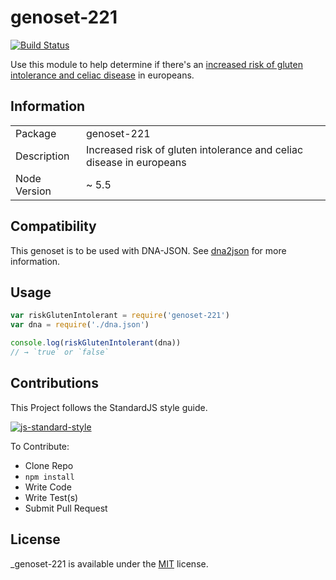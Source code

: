 # genoset-221
[![Build Status](https://travis-ci.org/calweb/genoset-221.png?branch=master)](https://travis-ci.org/calweb/genoset-221)

Use this module to help determine if there's an [increased risk of gluten intolerance and celiac disease](http://www.snpedia.com/index.php/Gs221) in europeans.

## Information

<table>
<tr>
<td>Package</td><td>genoset-221</td>
</tr>
<tr>
<td>Description</td>
<td>Increased risk of gluten intolerance and celiac disease in europeans</td>
</tr>
<tr>
<td>Node Version</td>
<td>~ 5.5</td>
</tr>
</table>

## Compatibility

This genoset is to be used with DNA-JSON. See [dna2json](https://github.com/genomejs/dna2json) for more information.

## Usage

```js
var riskGlutenIntolerant = require('genoset-221')
var dna = require('./dna.json')

console.log(riskGlutenIntolerant(dna))
// → `true` or `false`
```

## Contributions

This Project follows the StandardJS style guide.

[![js-standard-style](https://cdn.rawgit.com/feross/standard/master/badge.svg)](https://github.com/feross/standard)

To Contribute:

- Clone Repo
- `npm install`
- Write Code
- Write Test(s)
- Submit Pull Request

## License

_genoset-221 is available under the [MIT](https://mths.be/mit) license.
